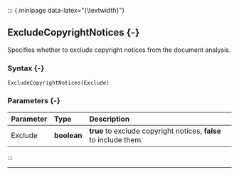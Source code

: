 ::: {.minipage data-latex="{\textwidth}"}
## ExcludeCopyrightNotices {-}

Specifies whether to exclude copyright notices from the document analysis.

### Syntax {-}

```{sql}
ExcludeCopyrightNotices(Exclude)
```

### Parameters {-}

**Parameter** | **Type** | **Description**
| :-- | :-- | :-- |
Exclude | **boolean** | **true** to exclude copyright notices, **false** to include them.
:::

***
